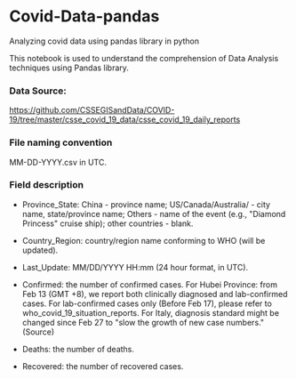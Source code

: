 # Covid-Data-pandas
Analyzing covid data using pandas library in python

This notebook is used to understand the comprehension of Data Analysis techniques using Pandas library.
### Data Source: 
https://github.com/CSSEGISandData/COVID-19/tree/master/csse_covid_19_data/csse_covid_19_daily_reports

### File naming convention

MM-DD-YYYY.csv in UTC.

### Field description

- Province_State: China - province name; US/Canada/Australia/ - city name, state/province name; Others - name of the event (e.g., "Diamond Princess" cruise ship); other countries - blank.

- Country_Region: country/region name conforming to WHO (will be updated).

- Last_Update: MM/DD/YYYY HH:mm (24 hour format, in UTC).

- Confirmed: the number of confirmed cases. For Hubei Province: from Feb 13 (GMT +8), we report both clinically diagnosed and lab-confirmed cases. For lab-confirmed cases only (Before Feb 17), please refer to who_covid_19_situation_reports. For Italy, diagnosis standard might be changed since Feb 27 to "slow the growth of new case numbers." (Source)

- Deaths: the number of deaths.

- Recovered: the number of recovered cases.
